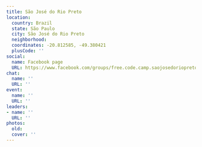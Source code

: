 ```yaml
---
title: São José do Rio Preto
location:
  country: Brazil
  state: São Paulo
  city: São José do Rio Preto
  neighborhood: 
  coordinates: -20.812585, -49.380421
  plusCode: ''
social:
  name: Facebook page
  URL: https://www.facebook.com/groups/free.code.camp.saojosedoriopreto
chat:
  name: ''
  URL: ''
event:
  name: ''
  URL: ''
leaders:
- name: ''
  URL: ''
photos:
  old: 
  cover: ''
---
```

